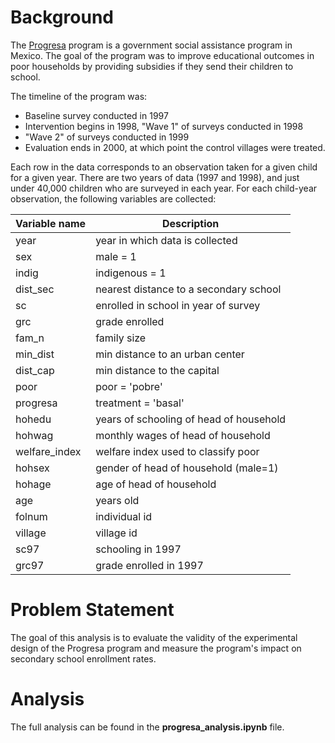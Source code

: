 # Background

The [Progresa](http://en.wikipedia.org/wiki/Oportunidades) program is a government social assistance program in Mexico. The goal of the program was to improve educational outcomes in poor households by providing subsidies if they send their children to school.

The timeline of the program was:
* Baseline survey conducted in 1997
* Intervention begins in 1998, "Wave 1" of surveys conducted in 1998
* "Wave 2" of surveys conducted in 1999
* Evaluation ends in 2000, at which point the control villages were treated.
 
Each row in the data corresponds to an observation taken for a given child for a given year. There are two years of data (1997 and 1998), and just under 40,000 children who are surveyed in each year. For each child-year observation, the following variables are collected:

| Variable name | Description|
|------|------|
|year	  |year in which data is collected
|sex	  |male = 1|
|indig	  |indigenous = 1|
|dist_sec |nearest distance to a secondary school|
|sc	      |enrolled in school in year of survey|
|grc      |grade enrolled|
|fam_n    |family size|
|min_dist |	min distance to an urban center|
|dist_cap |	min distance to the capital|
|poor     |	poor = 'pobre'|
|progresa |treatment = 'basal'|
|hohedu	  |years of schooling of head of household|
|hohwag	  |monthly wages of head of household|
|welfare_index|	welfare index used to classify poor|
|hohsex	|gender of head of household (male=1)|
|hohage	|age of head of household|
|age	|years old|
|folnum	|individual id|
|village|	village id|
|sc97	|schooling in 1997|
|grc97  |grade enrolled in 1997

# Problem Statement
The goal of this analysis is to evaluate the validity of the experimental design of the Progresa program and measure the program's impact on secondary school enrollment rates.

# Analysis
The full analysis can be found in the **progresa_analysis.ipynb** file.
